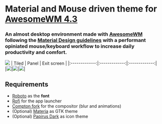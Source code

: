 # Material and Mouse driven theme for [AwesomeWM 4.3](https://awesomewm.org/) 

### An almost desktop environment made with [AwesomeWM](https://awesomewm.org/) following the [Material Design guidelines](https://material.io) with a performant opiniated mouse/keyboard workflow to increase daily productivity and comfort.
![](https://github.com/PapyElGringo/material-awesome/blob/master/screenshots/material-demo.gif?raw=true)
| Tiled         | Panel         | Exit screen   |
|:-------------:|:-------------:|:-------------:|
|![](https://github.com/PapyElGringo/material-awesome/blob/master/screenshots/tiled.png?raw=true)|![](https://github.com/PapyElGringo/material-awesome/blob/master/screenshots/panel-open.png?raw=true)|![](https://github.com/PapyElGringo/material-awesome/blob/master/screenshots/exit.png?raw=true)|

## Requirements
- [Roboto](https://fonts.google.com/specimen/Roboto) as the **font**
- [Rofi](https://github.com/DaveDavenport/rofi) for the app launcher
- [Compton fork](https://github.com/tryone144/compton) for the compositor (blur and animations)
- (Optional) [Materia](https://github.com/nana-4/materia-theme) as GTK theme
- (Optional) [Papirus Dark](https://github.com/PapirusDevelopmentTeam/papirus-icon-theme) as icon theme
